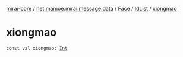 [mirai-core](../../../index.md) / [net.mamoe.mirai.message.data](../../index.md) / [Face](../index.md) / [IdList](index.md) / [xiongmao](./xiongmao.md)

# xiongmao

`const val xiongmao: `[`Int`](https://kotlinlang.org/api/latest/jvm/stdlib/kotlin/-int/index.html)
